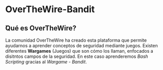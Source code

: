 # OverTheWire-Bandit
## ̉Qué es OverTheWire?
La comunidad OverTheWire ha creado esta plataforma que permite ayudarnos a aprender conceptos de seguridad mediante juegos. Existen diferentes **Wargames** (Juegos) que son cómo los llaman, enfocados a disitntos campos de la seguridad. En este caso aprenderemos *Bash Scripting* gracias al *Wargame - Bandit*.
